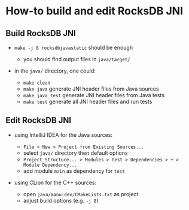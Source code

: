 # How-to build and edit RocksDB JNI

## Build RocksDB JNI
* `make -j 8 rocksdbjavastatic` should be enough
  * you should find output files in `java/target/`


* in the `java/` directory, one could:
  * `make clean`
  * `make java` generate JNI header files from Java sources
  * `make java_test` generate JNI header files from Java tests
  * `make test` generate all JNI header files and run tests

## Edit RocksDB JNI
* using IntelliJ IDEA for the Java sources:
  * `File > New > Project from Existing Sources...`
  * select `java/` directory then default options
  * `Project Structure... > Modules > test > Dependencies > + > Module Dependency...`
  * add module `main` as dependency for `test`


* using CLion for the C++ sources:
  * open `java/manu-dev/CMakeLists.txt` as project
  * adjust build options (e.g. `-j 8`)
